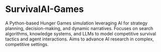 # SurvivalAI-Games
A Python-based Hunger Games simulation leveraging AI for strategy planning, decision-making, and dynamic narratives. Focuses on search algorithms, knowledge systems, and LLMs to model competitive survival tactics and agent interactions. Aims to advance AI research in complex, competitive settings.

